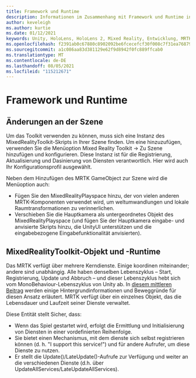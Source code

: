 ```yaml
---
title: Framework und Runtime
description: Informationen im Zusammenhang mit Framework und Runtime in MRTK.
author: keveleigh
ms.author: kurtie
ms.date: 01/12/2021
keywords: Unity, HoloLens, HoloLens 2, Mixed Reality, Entwicklung, MRTK,
ms.openlocfilehash: f2391ab0c67880c8902092be6fcecefcf30f008c7f31ea76879d399e35e1491b
ms.sourcegitcommit: a1c086aa83d381129e62f9d8942f0fc889ffcab0
ms.translationtype: MT
ms.contentlocale: de-DE
ms.lasthandoff: 08/05/2021
ms.locfileid: "115212671"
---
```

# <a name="framework-and-runtime"></a>Framework und Runtime

## <a name="changes-to-the-scene"></a>Änderungen an der Szene

Um das Toolkit verwenden zu können, muss sich eine Instanz des MixedRealityToolkit-Skripts in Ihrer Szene finden.
Um eine hinzuzufügen, verwenden Sie die Menüoption Mixed Reality Toolkit -> Zu Szene hinzufügen und konfigurieren. Diese Instanz ist für die Registrierung, Aktualisierung und Dasinierung von Diensten verantwortlich. Hier wird auch Ihr Konfigurationsprofil ausgewählt.

Neben dem Hinzufügen des MRTK GameObject zur Szene wird die Menüoption auch:

- Fügen Sie den MixedRealityPlayspace hinzu, der von vielen anderen MRTK-Komponenten verwendet wird, um weltumwandlungen und lokale Raumtransformationen zu verinnerlichen.
- Verschieben Sie die Hauptkamera als untergeordnetes Objekt des MixedRealityPlayspace (und fügen Sie der Hauptkamera eingabe- und anvisierte Skripts hinzu, die UnityUI unterstützen und die eingabebezogene Eingabefunktionalität anvisierten).

## <a name="mixedrealitytoolkit-object-and-runtime"></a>MixedRealityToolkit-Objekt und -Runtime

Das MRTK verfügt über mehrere Kerndienste. Einige koordinen miteinander; andere sind unabhängig.
Alle haben denselben Lebenszyklus – Start, Registrierung, Update und Abbruch – und dieser Lebenszyklus hebt sich vom MonoBehaviour-Lebenszyklus von Unity ab. In [diesem mittleren Beitrag](https://medium.com/@stephen_hodgson/the-mixed-reality-framework-6fdb5c11feb2) werden einige Hintergrundinformationen und Beweggründe für diesen Ansatz erläutert. MRTK verfügt über ein einzelnes Objekt, das die Lebensdauer und Laufzeit seiner Dienste verwaltet.

Diese Entität stellt Sicher, dass:

- Wenn das Spiel gestartet wird, erfolgt die Ermittlung und Initialisierung von Diensten in einer vordefinierten Reihenfolge.
- Sie bietet einen Mechanismus, mit dem dienste sich selbst registrieren können (d. h. "I support this service!") und für andere Aufrufer, um diese Dienste zu nutzen.
- Er stellt die Update()/LateUpdate()-Aufrufe zur Verfügung und weiter an die verschiedenen Dienste (d.h. über UpdateAllServices/LateUpdateAllServices).
